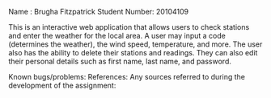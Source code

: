 Name : Brugha Fitzpatrick Student Number: 20104109

This is an interactive web application that allows users to check stations and enter the weather for the local area. A user may input a code (determines the weather), the wind speed, temperature, and more. The user also has the ability to delete their stations and readings. They can also edit their personal details such as first name, last name, and password.

Known bugs/problems:
References: Any sources referred to during the development of the assignment:


